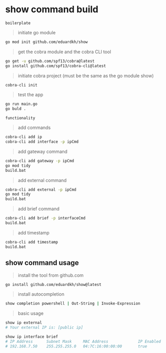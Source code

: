 # show command build

`boilerplate`

> initiate go module

```bash
go mod init github.com/eduardkh/show
```

> get the cobra module and the cobra CLI tool

```bash
go get -u github.com/spf13/cobra@latest
go install github.com/spf13/cobra-cli@latest
```

> initiate cobra project (must be the same as the go module show)

```bash
cobra-cli init
```

> test the app

```bash
go run main.go
go buld .
```

`functionality`

> add commands

```bash
cobra-cli add ip
cobra-cli add interface -p ipCmd
```

> add gateway command

```bash
cobra-cli add gateway -p ipCmd
go mod tidy
build.bat
```

> add external command

```bash
cobra-cli add external -p ipCmd
go mod tidy
build.bat
```

> add brief command

```bash
cobra-cli add brief -p interfaceCmd
build.bat
```

> add timestamp

```bash
cobra-cli add timestamp
build.bat
```

## show command usage

> install the tool from github.com

```bash
go install github.com/eduardkh/show@latest
```

> install autocompletion

```bash
show completion powershell | Out-String | Invoke-Expression
```

> basic usage

```bash
show ip external
# Your external IP is: [public ip]

show ip interface brief
# IP Address      Subnet Mask     MAC Address             IP Enabled      Interface Description
# 192.168.7.50    255.255.255.0   04:7C:16:00:00:00       true            Intel(R) Ethernet Controller (3) I225-V

```
